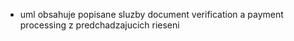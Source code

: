 - uml obsahuje popisane sluzby document verification a payment processing z predchadzajucich rieseni
